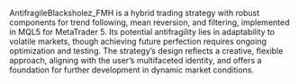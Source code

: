 AntifragileBlacksholez_FMH is a hybrid trading strategy with robust components for trend following, mean reversion, and filtering, implemented in MQL5 for MetaTrader 5. Its potential antifragility lies in adaptability to volatile markets, though achieving future perfection requires ongoing optimization and testing. The strategy’s design reflects a creative, flexible approach, aligning with the user’s multifaceted identity, and offers a foundation for further development in dynamic market conditions.
